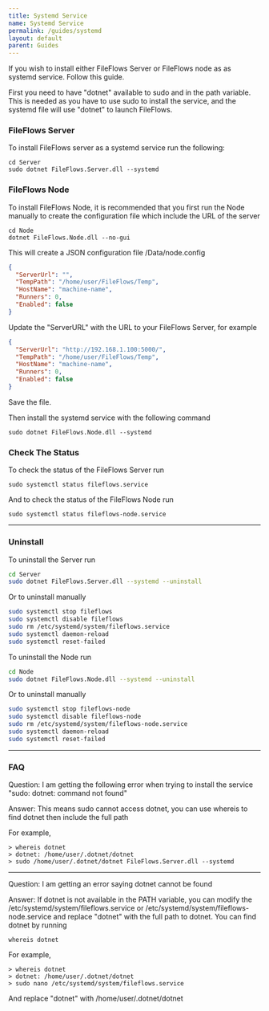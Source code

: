 ```yaml
---
title: Systemd Service
name: Systemd Service
permalink: /guides/systemd
layout: default
parent: Guides
---
```


If you wish to install either FileFlows Server or FileFlows node as as systemd service.  Follow this guide.

First you need to have "dotnet" available to sudo and in the path variable.  This is needed as you have to use sudo to install the service, and the systemd file will use "dotnet" to launch FileFlows.

### FileFlows Server
To install FileFlows server as a systemd service run the following:

```
cd Server
sudo dotnet FileFlows.Server.dll --systemd
```

### FileFlows Node
To install FileFlows Node, it is recommended that you first run the Node manually to create the configuration file which include the URL of the server

```
cd Node
dotnet FileFlows.Node.dll --no-gui
```

This will create a JSON configuration file /Data/node.config

```json
{
  "ServerUrl": "",
  "TempPath": "/home/user/FileFlows/Temp",
  "HostName": "machine-name",
  "Runners": 0,
  "Enabled": false
}
```
Update the "ServerURL" with the URL to your FileFlows Server, for example

```json 
{
  "ServerUrl": "http://192.168.1.100:5000/",
  "TempPath": "/home/user/FileFlows/Temp",
  "HostName": "machine-name",
  "Runners": 0,
  "Enabled": false
}
```
Save the file.

Then install the systemd service with the following command
```
sudo dotnet FileFlows.Node.dll --systemd
```

### Check The Status
To check the status of the FileFlows Server run
```
sudo systemctl status fileflows.service
```

And to check the status of the FileFlows Node run

```
sudo systemctl status fileflows-node.service
```

---

### Uninstall
To uninstall the Server run
```bash
cd Server
sudo dotnet FileFlows.Server.dll --systemd --uninstall
```
Or to uninstall manually 

```bash
sudo systemctl stop fileflows
sudo systemctl disable fileflows
sudo rm /etc/systemd/system/fileflows.service
sudo systemctl daemon-reload
sudo systemctl reset-failed
```

To uninstall the Node run
```bash
cd Node
sudo dotnet FileFlows.Node.dll --systemd --uninstall
```


Or to uninstall manually 
```bash
sudo systemctl stop fileflows-node
sudo systemctl disable fileflows-node
sudo rm /etc/systemd/system/fileflows-node.service
sudo systemctl daemon-reload
sudo systemctl reset-failed
```

---

### FAQ
Question:
I am getting the following error when trying to install the service "sudo: dotnet: command not found"

Answer:
This means sudo cannot access dotnet, you can use whereis to find dotnet then include the full path

For example,
```
> whereis dotnet
> dotnet: /home/user/.dotnet/dotnet
> sudo /home/user/.dotnet/dotnet FileFlows.Server.dll --systemd
```

--- 

Question: 
I am getting an error saying dotnet cannot be found

Answer: 
If dotnet is not available in the PATH variable, you can modify the /etc/systemd/system/fileflows.service or /etc/systemd/system/fileflows-node.service and replace "dotnet" with the full path to dotnet.
You can find dotnet by running
```
whereis dotnet
```
For example,
```
> whereis dotnet
> dotnet: /home/user/.dotnet/dotnet
> sudo nano /etc/systemd/system/fileflows.service
```
And replace "dotnet" with /home/user/.dotnet/dotnet